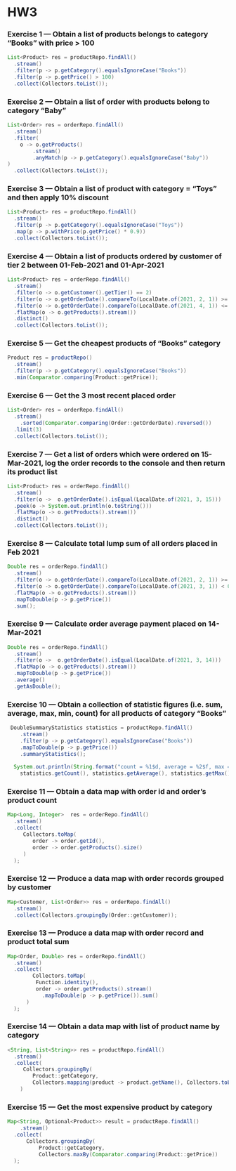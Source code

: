 # HW3

### Exercise 1 — Obtain a list of products belongs to category “Books” with price > 100

```java
List<Product> res = productRepo.findAll()
  .stream()
  .filter(p -> p.getCategory().equalsIgnoreCase("Books"))
  .filter(p -> p.getPrice() > 100)
  .collect(Collectors.toList());
```

### Exercise 2 — Obtain a list of order with products belong to category “Baby”

```java
List<Order> res = orderRepo.findAll()
  .stream()
  .filter(
  	o -> o.getProducts()
  		.stream()
  		.anyMatch(p -> p.getCategory().equalsIgnoreCase("Baby"))
)
  .collect(Collectors.toList());
```

### Exercise 3 — Obtain a list of product with category = “Toys” and then apply 10% discount

```java
List<Product> res = productRepo.findAll()
  .stream()
  .filter(p -> p.getCategory().equalsIgnoreCase("Toys"))
  .map(p -> p.withPrice(p.getPrice() * 0.9))
  .collect(Collectors.toList());
```

### Exercise 4 — Obtain a list of products ordered by customer of tier 2 between 01-Feb-2021 and 01-Apr-2021

```java
List<Product> res = orderRepo.findAll()
  .stream()
  .filter(o -> o.getCustomer().getTier() == 2)
  .filter(o -> o.getOrderDate().compareTo(LocalDate.of(2021, 2, 1)) >= 0)
  .filter(o -> o.getOrderDate().compareTo(LocalDate.of(2021, 4, 1)) <= 0)
  .flatMap(o -> o.getProducts().stream())
  .distinct()
  .collect(Collectors.toList());
```

### Exercise 5 — Get the cheapest products of “Books” category

```java
Product res = productRepo()
  .stream()
  .filter(p -> p.getCategory().equalsIgnoreCase("Books"))
  .min(Comparator.comparing(Product::getPrice));
```

### Exercise 6 — Get the 3 most recent placed order

```java
List<Order> res = orderRepo.findAll()
  .stream()
	.sorted(Comparator.comparing(Order::getOrderDate).reversed())
  .limit(3)
  .collect(Collectors.toList());
```

### Exercise 7 — Get a list of orders which were ordered on 15-Mar-2021, log the order records to the console and then return its product list

```java
List<Product> res = orderRepo.findAll()
  .stream()
  .filter(o ->  o.getOrderDate().isEqual(LocalDate.of(2021, 3, 15)))
  .peek(o -> System.out.println(o.toString()))
  .flatMap(o -> o.getProducts().stream())
  .distinct()
  .collect(Collectors.toList());
```

### Exercise 8 — Calculate total lump sum of all orders placed in Feb 2021

```java
Double res = orderRepo.findAll()
  .stream()
  .filter(o -> o.getOrderDate().compareTo(LocalDate.of(2021, 2, 1)) >= 0)
  .filter(o -> o.getOrderDate().compareTo(LocalDate.of(2021, 3, 1)) < 0)
  .flatMap(o -> o.getProducts().stream())
  .mapToDouble(p -> p.getPrice())
  .sum();	
```

### Exercise 9 — Calculate order average payment placed on 14-Mar-2021

```java
Double res = orderRepo.findAll()
  .stream()
  .filter(o ->  o.getOrderDate().isEqual(LocalDate.of(2021, 3, 14)))
  .flatMap(o -> o.getProducts().stream())
  .mapToDouble(p -> p.getPrice())
  .average()
  .getAsDouble();
```

### Exercise 10 — Obtain a collection of statistic figures (i.e. sum, average, max, min, count) for all products of category “Books”

```java
 DoubleSummaryStatistics statistics = productRepo.findAll()
    .stream()
    .filter(p -> p.getCategory().equalsIgnoreCase("Books"))
    .mapToDouble(p -> p.getPrice())
    .summaryStatistics();
  
  System.out.println(String.format("count = %1$d, average = %2$f, max = %3$f, min = %4$f, sum = %5$f", 
    statistics.getCount(), statistics.getAverage(), statistics.getMax(), statistics.getMin(), statistics.getSum())));
```

### Exercise 11 — Obtain a data map with order id and order’s product count

```java
Map<Long, Integer>  res = orderRepo.findAll()
  .stream()
  .collect(
     Collectors.toMap(
        order -> order.getId(),
        order -> order.getProducts().size()
     )
  );
```

### Exercise 12 — Produce a data map with order records grouped by customer

```java
Map<Customer, List<Order>> res = orderRepo.findAll()
  .stream()
  .collect(Collectors.groupingBy(Order::getCustomer));
```

### Exercise 13 — Produce a data map with order record and product total sum

```java
Map<Order, Double> res = orderRepo.findAll()
  .stream()
  .collect(
     	Collectors.toMap(
         Function.identity(), 
         order -> order.getProducts().stream()
           .mapToDouble(p -> p.getPrice()).sum()
      ) 
  );
```

### Exercise 14 — Obtain a data map with list of product name by category

```java
<String, List<String>> res = productRepo.findAll()
  .stream()
  .collect(
  	 Collectors.groupingBy(
        Product::getCategory,
        Collectors.mapping(product -> product.getName(), Collectors.toList()))
	)
```

### Exercise 15 — Get the most expensive product by category

```java
Map<String, Optional<Product>> result = productRepo.findAll()
	.stream()
  .collect(
      Collectors.groupingBy(
          Product::getCategory,
          Collectors.maxBy(Comparator.comparing(Product::getPrice))
  );
```

